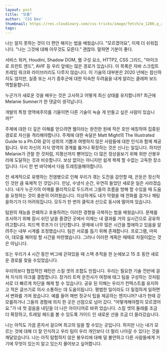 ```yaml
---
layout: post
title: "모름"
author: 'CSS Dev'
thumbnail: https://res.cloudinary.com/css-tricks/image/fetch/w_1200,q_auto,f_auto/https://css-tricks.com/wp-content/uploads/2020/12/Screen-Shot-2020-12-21-at-6.55.56-AM.png
tags: 
---
```



나는 알지 못하는 것이 더 편안 해지는 법을 배웠습니다.
 "모르겠어요", 이제 더 쉬워집니다.
 "나는 그것에 대해 아무것도 모른다."
 괜찮아.
 말하면 기분이 좋다.
 

서비스 워커, Houdini, Shadow DOM, 웹 구성 요소, HTTP2, CSS 그리드, "마이크로 프런트 엔드", AVIF 등 우리 앞에는 많은 경로가 있습니다.
 이 목록은 자바 스크립트 프레임 워크와 라이브러리도 다루지 않습니다.
 이 기술의 대부분은 2020 년에는 참신하지도 않지만, 실종 또는 사기 증후군에 대한 익숙한 두려움을 내게 알리는 클래퍼 보드 역할을합니다.
 

누군가가 새로운 것을 배우는 것은 고사하고 어떻게 최신 상태를 유지합니까?
 최근에 Melanie Sumner가 한 댓글이 생각납니다.
 

개발의 특정 영역에주의를 기울이면 다른 기술이 녹슬 게 만들고 싶은 사람이 있습니까?”
 

주제에 대한 더 깊은 이해를 얻으려면 웹이라는 완전한 원에 작은 호만 에칭하여 집중된 경로로 자신을 격리해야합니다.
 주제에 대한 숙달은 Matt Might의 The Illustrated Guide to a Ph.D와 같이 성취의 기쁨과 여행하지 않은 사람들에 대한 인식과 함께 제공됩니다.
 우리 자신의 지식 영역의 경계를 뚫거나 확장하는 것은 신나는 일입니다.
 하지만 Melanie가 관찰 한 것처럼, 지평선까지 뻗어있는 더 많은 정상을보기 위해 외딴 산봉우리에 도달하는 것과 비슷합니다.
 보상 없이는 아니지만 쉽게 복제 할 수없는 고독한 장소입니다.
 다시 한 번 바닥에서 다음 트레킹을해야합니다.
 

전 세계적으로 유행하는 전염병으로 인해 우리가 겪는 도전을 감안할 때, 은둔은 정신적 인 것만 큼 육체적 인 것입니다. 만남, 수냉식 순간, 우연히 들었던 새로운 일은 사라졌습니다.
 내가 누군가의 어깨를 물리적으로 두드려서 그들의 흐름을 방해 할 수있을 때 도움을 요청하는 것이 충분히 어려웠습니다.
 이상하게도 내가 막혔을 때 전화를 걸거나 채팅을하기가 더 어려워집니다.
 모두가 한 번의 클릭과 산으로 동시에 떨어져 있습니다.
 

팀원의 재능을 은폐하고 포용하려는 이러한 경향을 극복하는 법을 배웠습니다.
 문제를 조사하기 위해 잠시 쉬던 날을 즐겼던 곳에서 이제는 내 결과를 거의 실시간으로 공유하려고합니다.
 피드백 루프가 더 단단합니다.
 문제에 너무 많은 시간을 할애하고 있음을 알려주는 내부 시계를 조정했습니다.
 팀은 서로를 돕기 위해 존재합니다.
 프로그램, 마피아, 데모를 페어링 할 시간을 마련했습니다.
 그러나 이러한 계획은 때때로 차질이없는 것은 아닙니다.
 

또는 우리가 4 시간 동안 버그에 갇혀있을 때 스택 추적을 한 눈에보고 15 초 동안 새로운 경로를 찾을 수있었습니다.
 

우리의보다 협업적인 패턴은 스킬 셋의 조합도 만듭니다.
 우리는 필요한 기술 전반에 걸쳐 지식의 아크를 결합합니다.
 장거리 트럭 운전사가 여정에 태그 팀을 구성하는 것처럼 서로 더 빠르게 차단을 해제 할 수 있습니다.
 공유 된 이해는 우리가 컨텍스트를 유지하고 적은 글쓰기로 의사 소통하는 데 도움이됩니다.
 평범한 일이라도 더 밀접하게 일하면서 변화를 가져 왔습니다.
 예를 들어 매번 정규식 팁을 제공하는 엔지니어?
 내가 한때 강모를하거나 그들의 경험에 의지 한 곳은 선점으로 넘어 갔다.
 "어떻게해야할지 모르겠어요."가 내 첫 걸음을 내딛을 더 나은 아이디어로 바뀌 었습니다.
 스킬 셋의 둘레를 조금 더 확장하고, 트레일 헤드를 볼 수 있도록 가이드 인 새로운 산을 조금 더 올라갔습니다.
 

나는 아직도 가끔 혼자서 걸으며 최고의 일을 할 수있는 곳입니다.
 하지만 나는 내가 모르는 것에 대해 더 잘 인식하고 우리 팀이 우리 개인보다 더 멀리 나아갈 수 있다는 것을 깨달았습니다.
 나는 아직 탐험하지 않은 봉우리에 대해 덜 불안하고 다른 사람들에게 거기에 무엇이 있는지 알고 있는지 물어보고 싶어합니다.
 
